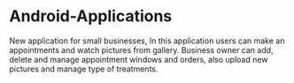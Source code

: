 # Android-Applications
New application for small businesses, In this application users can make an appointments and watch pictures from gallery.
Business owner can add, delete and manage appointment windows and orders, also upload new pictures and manage type of treatments.
